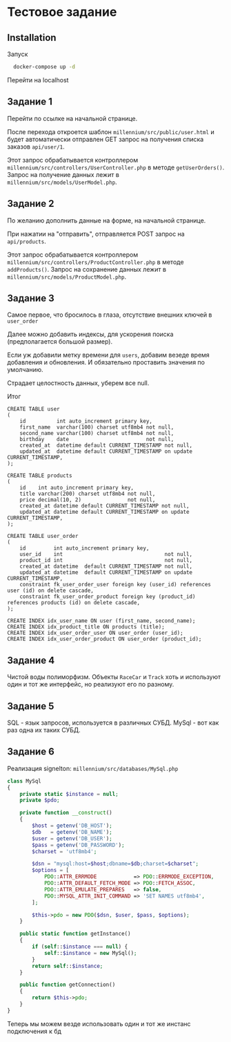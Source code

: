 # Тестовое задание 


## Installation

Запуск

```bash
  docker-compose up -d
```
Перейти на localhost


## Задание 1

Перейти по ссылке на начальной странице.

После перехода откроется шаблон `millennium/src/public/user.html` и будет автоматически отправлен GET запрос на получения списка заказов `api/user/1`.

Этот запрос обрабатывается контроллером `millennium/src/controllers/UserController.php` в методе `getUserOrders()`.
Запрос на получение данных лежит в `millennium/src/models/UserModel.php`.


## Задание 2

По желанию дополнить данные на форме, на начальной странице. 

При нажатии на "отправить", отправляется POST запрос на `api/products`.

Этот запрос обрабатывается контроллером `millennium/src/controllers/ProductController.php` в методе `addProducts()`.
Запрос на сохранение данных лежит в `millennium/src/models/ProductModel.php`.

## Задание 3
Самое первое, что бросилось в глаза, отсутствие внешних ключей в `user_order`

Далее можно добавить индексы, для ускорения поиска (предполагается большой размер).

Если уж добавили метку времени для `users`, добавим везеде время добавления и обновления. И обязательно проставить значения по умолчанию.

Страдает целостность данных, уберем все null.

Итог


```MySql
CREATE TABLE user
(
    id          int auto_increment primary key,
    first_name  varchar(100) charset utf8mb4 not null,
    second_name varchar(100) charset utf8mb4 not null,
    birthday    date                         not null,
    created_at  datetime default CURRENT_TIMESTAMP not null,
    updated_at  datetime default CURRENT_TIMESTAMP on update CURRENT_TIMESTAMP,
);

CREATE TABLE products
(
    id    int auto_increment primary key,
    title varchar(200) charset utf8mb4 not null,
    price decimal(10, 2)               not null,
    created_at datetime default CURRENT_TIMESTAMP not null,
    updated_at datetime default CURRENT_TIMESTAMP on update CURRENT_TIMESTAMP,
);

CREATE TABLE user_order
(
    id         int auto_increment primary key,
    user_id    int                                 not null,
    product_id int                                 not null,
    created_at datetime  default CURRENT_TIMESTAMP not null,
    updated_at datetime  default CURRENT_TIMESTAMP on update CURRENT_TIMESTAMP,
    constraint fk_user_order_user foreign key (user_id) references user (id) on delete cascade,
    constraint fk_user_order_product foreign key (product_id) references products (id) on delete cascade,
);

CREATE INDEX idx_user_name ON user (first_name, second_name);
CREATE INDEX idx_product_title ON products (title);
CREATE INDEX idx_user_order_user ON user_order (user_id);
CREATE INDEX idx_user_order_product ON user_order (product_id);
```

## Задание 4

Чистой воды полиморфизм. Объекты `RaceCar` и `Track` хоть и используют один и тот же интерфейс, но реализуют его по разному.

## Задание 5

SQL - язык запросов, используется в различных СУБД.
MySql - вот как раз одна их таких СУБД.

## Задание 6

Реализация signelton: `millennium/src/databases/MySql.php`

```PHP
class MySql
{
    private static $instance = null;
    private $pdo;

    private function __construct()
    {
        $host = getenv('DB_HOST');
        $db   = getenv('DB_NAME');
        $user = getenv('DB_USER');
        $pass = getenv('DB_PASSWORD');
        $charset = 'utf8mb4';

        $dsn = "mysql:host=$host;dbname=$db;charset=$charset";
        $options = [
            PDO::ATTR_ERRMODE            => PDO::ERRMODE_EXCEPTION,
            PDO::ATTR_DEFAULT_FETCH_MODE => PDO::FETCH_ASSOC,
            PDO::ATTR_EMULATE_PREPARES   => false,
            PDO::MYSQL_ATTR_INIT_COMMAND => 'SET NAMES utf8mb4',
        ];

        $this->pdo = new PDO($dsn, $user, $pass, $options);
    }

    public static function getInstance()
    {
        if (self::$instance === null) {
            self::$instance = new MySql();
        }
        return self::$instance;
    }

    public function getConnection()
    {
        return $this->pdo;
    }
}
```

Теперь мы можем везде использовать один и тот же инстанс подключения к бд
